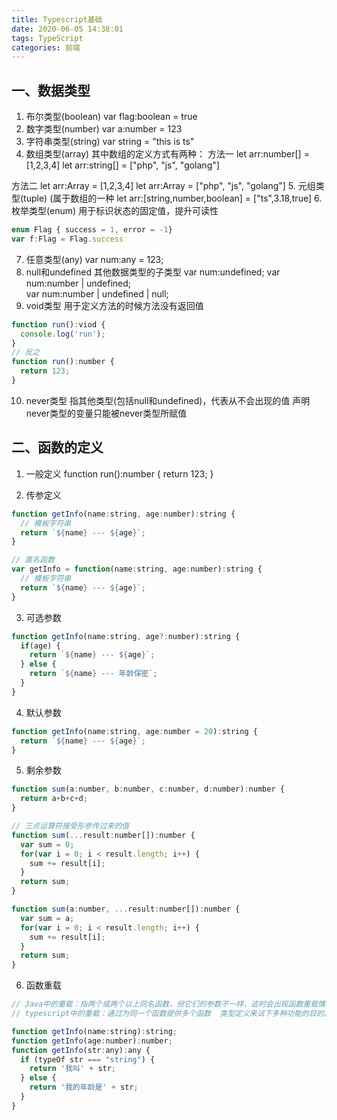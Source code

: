 ```yaml
---
title: Typescript基础
date: 2020-06-05 14:38:01
tags: TypeScript
categories: 前端
---
```


## 一、数据类型
1. 布尔类型(boolean)
  var flag:boolean = true
2. 数字类型(number)
  var a:number = 123
3. 字符串类型(string)
  var string = "this is ts"
4. 数组类型(array)
  其中数组的定义方式有两种：
  方法一
    let arr:number[] = [1,2,3,4]
    let arr:string[] = ["php", "js", "golang"]

  方法二
    let arr:Array<number> = [1,2,3,4]
    let arr:Array<string> = ["php", "js", "golang"]
5. 元组类型(tuple) (属于数组的一种
  let arr:[string,number,boolean] = ["ts",3.18,true]
6. 枚举类型(enum) 用于标识状态的固定值，提升可读性
  ``` js
  enum Flag { success = 1, error = -1}
  var f:Flag = Flag.success
  ```
7. 任意类型(any)
  var num:any = 123;
8. null和undefined 其他数据类型的子类型
  var num:undefined;
  var num:number | undefined;  
  var num:number | undefined | null;  
9. void类型 用于定义方法的时候方法没有返回值
  ``` js
  function run():viod {
    console.log('run');
  }
  // 反之
  function run():number {
    return 123;
  }  
  ```
10. never类型 
指其他类型(包括null和undefined)，代表从不会出现的值
声明never类型的变量只能被never类型所赋值

## 二、函数的定义
1. 一般定义
  function run():number {
    return 123;
  }  

2. 传参定义
  ``` js
  function getInfo(name:string, age:number):string {
    // 模板字符串
    return `${name} --- ${age}`;
  }

  // 匿名函数
  var getInfo = function(name:string, age:number):string {
    // 模板字符串
    return `${name} --- ${age}`;
  }
  ```
3. 可选参数
  ``` js
  function getInfo(name:string, age?:number):string {
    if(age) {
      return `${name} --- ${age}`;
    } else {
      return `${name} --- 年龄保密`;
    }
  }
  ```

4. 默认参数
  ``` js
  function getInfo(name:string, age:number = 20):string {
    return `${name} --- ${age}`;
  }
  ```

5. 剩余参数
  ``` js
  function sum(a:number, b:number, c:number, d:number):number {
    return a+b+c+d;
  }

  // 三点运算符接受形参传过来的值
  function sum(...result:number[]):number {
    var sum = 0;
    for(var i = 0; i < result.length; i++) {
      sum += result[i];
    }
    return sum;
  }

  function sum(a:number, ...result:number[]):number {
    var sum = a;
    for(var i = 0; i < result.length; i++) {
      sum += result[i];
    }
    return sum;
  }
  ```

6. 函数重载
  ``` js
  // Java中的重载：指两个或两个以上同名函数，但它们的参数不一样，这时会出现函数重载情况。
  // typescript中的重载：通过为同一个函数提供多个函数  类型定义来试下多种功能的目的。

  function getInfo(name:string):string;
  function getInfo(age:number):number;
  function getInfo(str:any):any {
    if (typeOf str === "string") {
      return '我叫' + str;
    } else {
      return '我的年龄是' + str;
    }
  }  
  ```